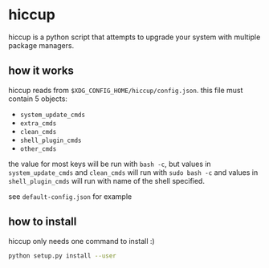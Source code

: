 # hiccup

hiccup is a python script that attempts to upgrade your system with multiple package managers.

## how it works
hiccup reads from `$XDG_CONFIG_HOME/hiccup/config.json`. this file must contain 5 objects:

- `system_update_cmds`
- `extra_cmds`
- `clean_cmds`
- `shell_plugin_cmds`
- `other_cmds`

the value for most keys will be run with `bash -c`, but values in `system_update_cmds` and `clean_cmds`
will run with `sudo bash -c` and values in `shell_plugin_cmds` will run with name of the shell specified.

see `default-config.json` for example

## how to install
hiccup only needs one command to install :)
```sh
python setup.py install --user
```
